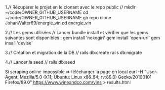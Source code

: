 1.// Récupérer le projet en le clonant avec le repo public //
mkdir ~/code/OWNER_GITHUB_USERNAME
cd ~/code/OWNER_GITHUB_USERNAME
gh repo clone JohanWalter69/energie_vin
cd energie_vin

2.// Les gems utilisées //
Lancer bundle install et vérifier que les gems suivantes sont disponibles :
gem install 'nokogiri'
gem install 'open-uri'
gem insall 'devise'

3.// Création et migration de la DB //
rails db:create
rails db:migrate 

4.// Lancer la seed //
rails db:seed

Si scraping online impossible => télécharger la page en local
curl -H "User-Agent: Mozilla/5.0 (X11; Ubuntu; Linux x86_64; rv:89.0) Gecko/20100101 Firefox/89.0"  https://www.wineandco.com/vins > results.html
